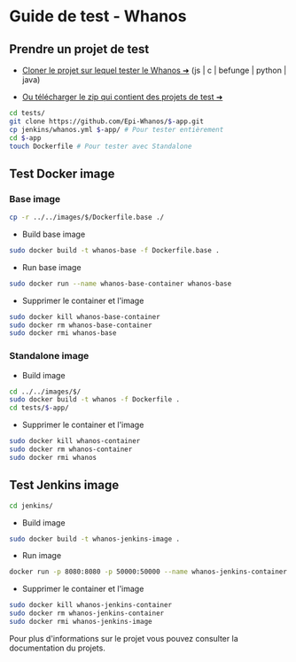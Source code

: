 # Guide de test - Whanos

## Prendre un projet de test

- [Cloner le projet sur lequel tester le Whanos ➜](https://github.com/Epi-Whanos) (js | c | befunge | python | java)

- [Ou télécharger le zip qui contient des projets de test ➜](https://intra.epitech.eu/module/2023/B-DOP-500/MPL-5-1/acti-610014/project/file/whanos_example_apps.zip)

```bash
cd tests/
git clone https://github.com/Epi-Whanos/$-app.git
cp jenkins/whanos.yml $-app/ # Pour tester entièrement
cd $-app
touch Dockerfile # Pour tester avec Standalone
```


## Test Docker image

### Base image

```bash
cp -r ../../images/$/Dockerfile.base ./
```

- Build base image

```bash
sudo docker build -t whanos-base -f Dockerfile.base .
```

- Run base image

```bash
sudo docker run --name whanos-base-container whanos-base
```

- Supprimer le container et l'image

```bash
sudo docker kill whanos-base-container
sudo docker rm whanos-base-container
sudo docker rmi whanos-base
```



### Standalone image

- Build image

```bash
cd ../../images/$/
sudo docker build -t whanos -f Dockerfile .
cd tests/$-app/
```

- Supprimer le container et l'image

```bash
sudo docker kill whanos-container
sudo docker rm whanos-container
sudo docker rmi whanos
```

## Test Jenkins image

```bash
cd jenkins/
```

- Build image

```bash
sudo docker build -t whanos-jenkins-image .
```

- Run image

```bash
docker run -p 8080:8080 -p 50000:50000 --name whanos-jenkins-container whanos-jenkins-image
```

- Supprimer le container et l'image

```bash
sudo docker kill whanos-jenkins-container
sudo docker rm whanos-jenkins-container
sudo docker rmi whanos-jenkins-image
```

Pour plus d'informations sur le projet vous pouvez consulter la documentation du projets.